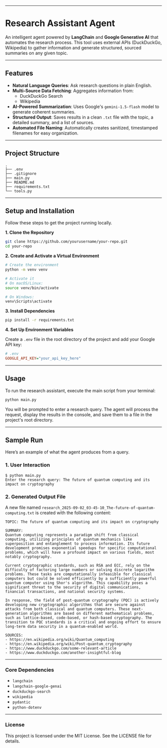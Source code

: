 
-----

# Research Assistant Agent

[](https://opensource.org/licenses/MIT)

An intelligent agent powered by **LangChain** and **Google Generative AI** that automates the research process. This tool uses external APIs (DuckDuckGo, Wikipedia) to gather information and generate structured, sourced summaries on any given topic.

-----

##  Features

  - **Natural Language Queries**: Ask research questions in plain English.
  - **Multi-Source Data Fetching**: Aggregates information from:
      -  DuckDuckGo Search
      -  Wikipedia
  - **AI-Powered Summarization**: Uses Google's `gemini-1.5-flash` model to generate coherent summaries.
  - **Structured Output**: Saves results in a clean `.txt` file with the topic, a detailed summary, and a list of sources.
  - **Automated File Naming**: Automatically creates sanitized, timestamped filenames for easy organization.

-----

## Project Structure

```
.
├── .env
├── .gitignore
├── main.py
├── README.md
├── requirements.txt
└── tools.py
```

-----

##  Setup and Installation

Follow these steps to get the project running locally.

**1. Clone the Repository**

```bash
git clone https://github.com/yourusername/your-repo.git
cd your-repo
```

**2. Create and Activate a Virtual Environment**

```bash
# Create the environment
python -m venv venv

# Activate it
# On macOS/Linux:
source venv/bin/activate

# On Windows:
venv\Scripts\activate
```

**3. Install Dependencies**

```bash
pip install -r requirements.txt
```

**4. Set Up Environment Variables**

Create a `.env` file in the root directory of the project and add your Google API key:

```ini
# .env
GOOGLE_API_KEY="your_api_key_here"
```

-----

##  Usage

To run the research assistant, execute the main script from your terminal:

```bash
python main.py
```

You will be prompted to enter a research query. The agent will process the request, display the results in the console, and save them to a file in the project's root directory.

-----

##  Sample Run

Here’s an example of what the agent produces from a query.

### 1\. User Interaction

```
$ python main.py
Enter the research query: The future of quantum computing and its impact on cryptography
```

### 2\. Generated Output File

A new file named `research_2025-09-02_03-45-10_The-future-of-quantum-computing.txt` is created with the following content:

```
TOPIC: The future of quantum computing and its impact on cryptography

SUMMARY:
Quantum computing represents a paradigm shift from classical computing, utilizing principles of quantum mechanics like superposition and entanglement to process information. Its future development promises exponential speedups for specific computational problems, which will have a profound impact on various fields, most notably cryptography.

Current cryptographic standards, such as RSA and ECC, rely on the difficulty of factoring large numbers or solving discrete logarithm problems. These tasks are computationally infeasible for classical computers but could be solved efficiently by a sufficiently powerful quantum computer using Shor's algorithm. This capability poses a significant threat to the security of digital communications, financial transactions, and national security systems.

In response, the field of post-quantum cryptography (PQC) is actively developing new cryptographic algorithms that are secure against attacks from both classical and quantum computers. These next-generation algorithms are based on different mathematical problems, such as lattice-based, code-based, or hash-based cryptography. The transition to PQC standards is a critical and ongoing effort to ensure long-term data security in a quantum-enabled world.

SOURCES:
- https://en.wikipedia.org/wiki/Quantum_computing
- https://en.wikipedia.org/wiki/Post-quantum_cryptography
- https://www.duckduckgo.com/some-relevant-article
- https://www.duckduckgo.com/another-insightful-blog
```

-----

###  Core Dependencies

  - `langchain`
  - `langchain-google-genai`
  - `duckduckgo-search`
  - `wikipedia`
  - `pydantic`
  - `python-dotenv`

-----

### License

This project is licensed under the MIT License. See the LICENSE file for details.
